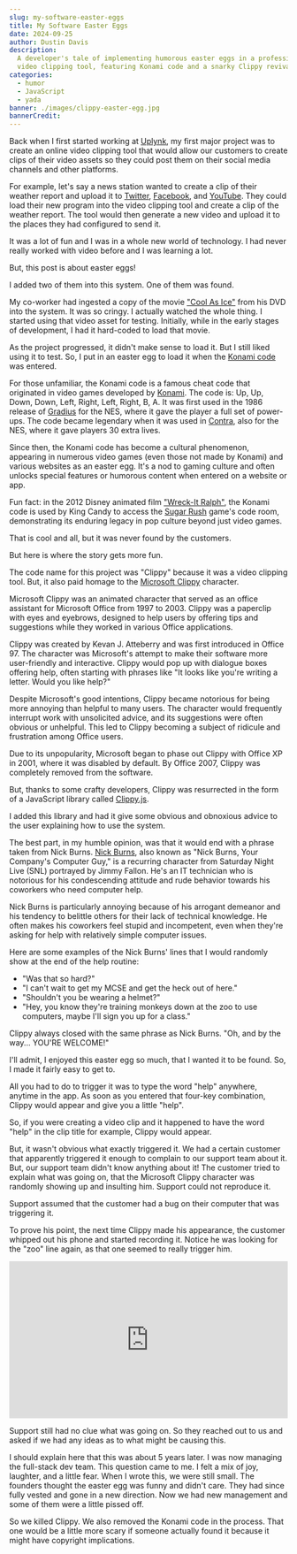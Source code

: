 ```yaml
---
slug: my-software-easter-eggs
title: My Software Easter Eggs
date: 2024-09-25
author: Dustin Davis
description:
  A developer's tale of implementing humorous easter eggs in a professional
  video clipping tool, featuring Konami code and a snarky Clippy revival.
categories:
  - humor
  - JavaScript
  - yada
banner: ./images/clippy-easter-egg.jpg
bannerCredit:
---
```


Back when I first started working at [Uplynk](https://www.uplynk.com/), my first
major project was to create an online video clipping tool that would allow our
customers to create clips of their video assets so they could post them on their
social media channels and other platforms.

For example, let's say a news station wanted to create a clip of their weather
report and upload it to [Twitter](https://twitter.com),
[Facebook](https://www.facebook.com), and [YouTube](https://www.youtube.com).
They could load their new program into the video clipping tool and create a clip
of the weather report. The tool would then generate a new video and upload it to
the places they had configured to send it.

It was a lot of fun and I was in a whole new world of technology. I had never
really worked with video before and I was learning a lot.

But, this post is about easter eggs!

I added two of them into this system. One of them was found.

My co-worker had ingested a copy of the movie
["Cool As Ice"](https://www.imdb.com/title/tt0101615/) from his DVD into the
system. It was so cringy. I actually watched the whole thing. I started using
that video asset for testing. Initially, while in the early stages of
development, I had it hard-coded to load that movie.

As the project progressed, it didn't make sense to load it. But I still liked
using it to test. So, I put in an easter egg to load it when the
[Konami code](https://en.wikipedia.org/wiki/Konami_Code) was entered.

For those unfamiliar, the Konami code is a famous cheat code that originated in
video games developed by [Konami](https://www.konami.com/). The code is: Up, Up,
Down, Down, Left, Right, Left, Right, B, A. It was first used in the 1986
release of [Gradius](<https://en.wikipedia.org/wiki/Gradius_(video_game)>) for
the NES, where it gave the player a full set of power-ups. The code became
legendary when it was used in
[Contra](<https://en.wikipedia.org/wiki/Contra_(video_game)>), also for the NES,
where it gave players 30 extra lives.

Since then, the Konami code has become a cultural phenomenon, appearing in
numerous video games (even those not made by Konami) and various websites as an
easter egg. It's a nod to gaming culture and often unlocks special features or
humorous content when entered on a website or app.

Fun fact: in the 2012 Disney animated film
["Wreck-It Ralph"](https://www.imdb.com/title/tt1772341/), the Konami code is
used by King Candy to access the
[Sugar Rush](https://disney.fandom.com/wiki/Sugar_Rush) game's code room,
demonstrating its enduring legacy in pop culture beyond just video games.

That is cool and all, but it was never found by the customers.

But here is where the story gets more fun.

The code name for this project was "Clippy" because it was a video clipping
tool. But, it also paid homage to the
[Microsoft Clippy](https://en.wikipedia.org/wiki/Office_Assistant) character.

Microsoft Clippy was an animated character that served as an office assistant
for Microsoft Office from 1997 to 2003. Clippy was a paperclip with eyes and
eyebrows, designed to help users by offering tips and suggestions while they
worked in various Office applications.

Clippy was created by Kevan J. Atteberry and was first introduced in Office 97.
The character was Microsoft's attempt to make their software more user-friendly
and interactive. Clippy would pop up with dialogue boxes offering help, often
starting with phrases like "It looks like you're writing a letter. Would you
like help?"

Despite Microsoft's good intentions, Clippy became notorious for being more
annoying than helpful to many users. The character would frequently interrupt
work with unsolicited advice, and its suggestions were often obvious or
unhelpful. This led to Clippy becoming a subject of ridicule and frustration
among Office users.

Due to its unpopularity, Microsoft began to phase out Clippy with Office XP in
2001, where it was disabled by default. By Office 2007, Clippy was completely
removed from the software.

But, thanks to some crafty developers, Clippy was resurrected in the form of a
JavaScript library called [Clippy.js](https://mklab.eu.org/clippy/).

I added this library and had it give some obvious and obnoxious advice to the
user explaining how to use the system.

The best part, in my humble opinion, was that it would end with a phrase taken
from Nick Burns.
[Nick Burns](http://www.snlarchives.net/Sketches/?Nick_Burns,_Your_Company's_Computer_Guy),
also known as "Nick Burns, Your Company's Computer Guy," is a recurring
character from Saturday Night Live (SNL) portrayed by Jimmy Fallon. He's an IT
technician who is notorious for his condescending attitude and rude behavior
towards his coworkers who need computer help.

Nick Burns is particularly annoying because of his arrogant demeanor and his
tendency to belittle others for their lack of technical knowledge. He often
makes his coworkers feel stupid and incompetent, even when they're asking for
help with relatively simple computer issues.

Here are some examples of the Nick Burns' lines that I would randomly show at
the end of the help routine:

- "Was that so hard?"
- "I can't wait to get my MCSE and get the heck out of here."
- "Shouldn't you be wearing a helmet?"
- "Hey, you know they're training monkeys down at the zoo to use computers,
  maybe I'll sign you up for a class."

Clippy always closed with the same phrase as Nick Burns. "Oh, and by the way...
YOU'RE WELCOME!"

I'll admit, I enjoyed this easter egg so much, that I wanted it to be found. So,
I made it fairly easy to get to.

All you had to do to trigger it was to type the word "help" anywhere, anytime in
the app. As soon as you entered that four-key combination, Clippy would appear
and give you a little "help".

So, if you were creating a video clip and it happened to have the word "help" in
the clip title for example, Clippy would appear.

But, it wasn't obvious what exactly triggered it. We had a certain customer that
apparently triggered it enough to complain to our support team about it. But,
our support team didn't know anything about it! The customer tried to explain
what was going on, that the Microsoft Clippy character was randomly showing up
and insulting him. Support could not reproduce it.

Support assumed that the customer had a bug on their computer that was
triggering it.

To prove his point, the next time Clippy made his appearance, the customer
whipped out his phone and started recording it. Notice he was looking for the
"zoo" line again, as that one seemed to really trigger him.

<div style="position: relative; padding-bottom: 56.25%; height: 0; overflow: hidden;">
  <iframe
    style="position: absolute; top: 0; left: 0; width: 100%; height: 100%;"
    src="https://www.youtube.com/embed/U7C9T_QL1zU?si=Wk3j1pHj2T7Sz4Gv"
    title="YouTube video player"
    frameborder="0"
    allow="accelerometer; autoplay; clipboard-write; encrypted-media; gyroscope; picture-in-picture; web-share"
    referrerpolicy="strict-origin-when-cross-origin"
    allowfullscreen
  ></iframe>
</div>

Support still had no clue what was going on. So they reached out to us and asked
if we had any ideas as to what might be causing this.

I should explain here that this was about 5 years later. I was now managing the
full-stack dev team. This question came to me. I felt a mix of joy, laughter,
and a little fear. When I wrote this, we were still small. The founders thought
the easter egg was funny and didn't care. They had since fully vested and gone
in a new direction. Now we had new management and some of them were a little
pissed off.

So we killed Clippy. We also removed the Konami code in the process. That one
would be a little more scary if someone actually found it because it might have
copyright implications.
